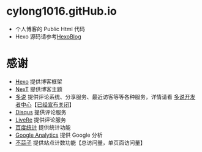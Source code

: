 # cylong1016.gitHub.io

* 个人博客的 Public Html 代码
* Hexo 源码请参考[HexoBlog](https://github.com/cylong1016/HexoBlog "HexoBlog")

# 感谢

* [Hexo][] 提供博客框架
* [NexT][] 提供博客主题
* [多说][] 提供评论系统、分享服务、最近访客等等各种服务，详情请看 [多说开发者中心][]【[已经宣布关闭][1]】
* [Disqus][] 提供评论服务
* [LiveRe][] 提供评论服务
* [百度统计][] 提供统计功能
* [Google Analytics][] 提供 Google 分析
* [不蒜子][] 提供站点计数功能【总访问量，单页面访问量】

[Hexo]: https://hexo.io/zh-cn/ "Hexo"
[NexT]: https://theme-next.iissnan.com/ "Next"
[多说]: http://duoshuo.com/ "多说"
[多说开发者中心]: http://dev.duoshuo.com/docs "多说开发者中心"
[百度统计]: https://tongji.baidu.com/ "百度统计"
[Disqus]: https://disqus.com/ "Disqus"
[LiveRe]: https://livere.com/ "LiveRe"
[Google Analytics]: https://www.google.com/intl/zh-CN/analytics/ "Google Analytics"
[不蒜子]: https://ibruce.info/2015/04/04/busuanzi/ "不蒜子"
[1]: http://dev.duoshuo.com/threads/58d1169ae293b89a20c57241 "重要通知: 多说即将关闭"
